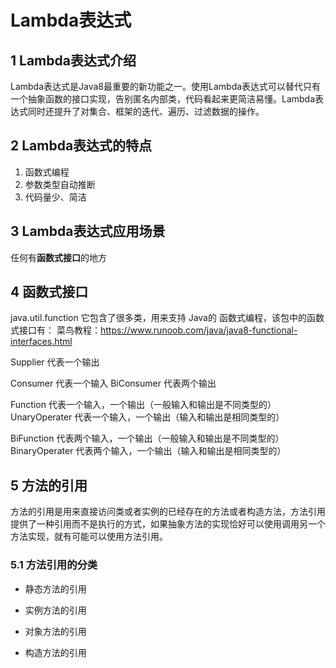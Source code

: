 # Lambda表达式

## 1 Lambda表达式介绍

Lambda表达式是Java8最重要的新功能之一。使用Lambda表达式可以替代只有一个抽象函数的接口实现，告别匿名内部类，代码看起来更简洁易懂。Lambda表达式同时还提升了对集合、框架的迭代、遍历、过滤数据的操作。

## 2 Lambda表达式的特点

1. 函数式编程
2. 参数类型自动推断
3. 代码量少、简洁

## 3 Lambda表达式应用场景
任何有**函数式接口**的地方

## 4 函数式接口
java.util.function 它包含了很多类，用来支持 Java的 函数式编程，该包中的函数式接口有：
菜鸟教程：https://www.runoob.com/java/java8-functional-interfaces.html

Supplier 代表一个输出

Consumer 代表一个输入
BiConsumer 代表两个输出

Function 代表一个输入，一个输出（一般输入和输出是不同类型的）
UnaryOperater 代表一个输入，一个输出（输入和输出是相同类型的）

BiFunction 代表两个输入，一个输出（一般输入和输出是不同类型的）
BinaryOperater 代表两个输入，一个输出（输入和输出是相同类型的）

## 5 方法的引用
方法的引用是用来直接访问类或者实例的已经存在的方法或者构造方法，方法引用提供了一种引用而不是执行的方式，如果抽象方法的实现恰好可以使用调用另一个方法实现，就有可能可以使用方法引用。
### 5.1 方法引用的分类
- 静态方法的引用

- 实例方法的引用

- 对象方法的引用

- 构造方法的引用

